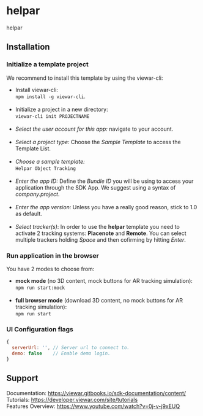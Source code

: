 # helpar

helpar

## Installation

### Initialize a template project

We recommend to install this template by using the viewar-cli:<br>

- Install viewar-cli: <br>`npm install -g viewar-cli`.<br><br>
- Initialize a project in a new directory: <br>`viewar-cli init PROJECTNAME`<br><br>
- _Select the user account for this app:_ navigate to your account.<br><br>
- _Select a project type:_ Choose the _Sample Template_ to access the Template List.<br><br>
- _Choose a sample template:_ <br>`Helpar Object Tracking`<br><br>
- _Enter the app ID:_ Define the _Bundle ID_ you will be using to access your application through the SDK App. We suggest using a syntax of _company.project_.<br><br>
- _Enter the app version:_ Unless you have a really good reason, stick to 1.0 as default.<br><br>
- _Select tracker(s)_: In order to use the <b>helpar</b> template you need to activate 2 tracking systems: <b>Placenote</b> and <b>Remote</b>. You can select multiple trackers holding _Space_ and then cofirming by hitting _Enter_.

### Run application in the browser

You have 2 modes to choose from:<br>

- <b>mock mode</b> (no 3D content, mock buttons for AR tracking simulation): <br>`npm run start:mock` <br><br>
- <b>full browser mode</b> (download 3D content, no mock buttons for AR tracking simulation): <br>`npm run start`

### UI Configuration flags

```js
{
  serverUrl: '', // Server url to connect to.
  demo: false    // Enable demo login.
}
```

## Support

Documentation: https://viewar.gitbooks.io/sdk-documentation/content/
<br>Tutorials: https://developer.viewar.com/site/tutorials
<br>Features Overview: https://www.youtube.com/watch?v=0j-v-j9xEUQ
